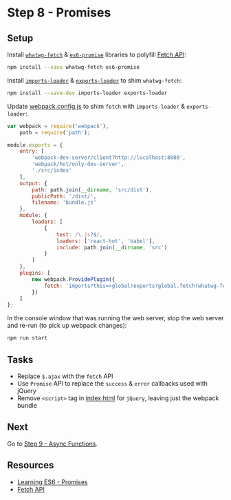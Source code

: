 # Step 8 - Promises

## Setup

Install [`whatwg-fetch`](https://github.com/github/fetch) & [`es6-promise`](https://github.com/stefanpenner/es6-promise) libraries to polyfill [Fetch API](https://developer.mozilla.org/en-US/docs/Web/API/Fetch_API):

```sh
npm install --save whatwg-fetch es6-promise
```

Install [`imports-loader`](https://github.com/webpack/imports-loader) & [`exports-loader`](https://github.com/webpack/exports-loader) to shim `whatwg-fetch`:

```sh
npm install --save-dev imports-loader exports-loader
```

Update [webpack.config.js](webpack.config.js) to shim `fetch` with `imports-loader` & `exports-loader`:

```js
var webpack = require('webpack'),
    path = require('path');

module.exports = {
    entry: [
        'webpack-dev-server/client?http://localhost:8080',
        'webpack/hot/only-dev-server',
        './src/index'
    ],
    output: {
        path: path.join(__dirname, 'src/dist'),
        publicPath: '/dist/',
        filename: 'bundle.js'
    },
    module: {
        loaders: [
            {
                test: /\.js?$/,
                loaders: ['react-hot', 'babel'],
                include: path.join(__dirname, 'src')
            }
        ]
    },
    plugins: [
        new webpack.ProvidePlugin({
            fetch: 'imports?this=>global!exports?global.fetch!whatwg-fetch'
        })
    ]
};
```

In the console window that was running the web server, stop the web server and re-run (to pick up webpack changes):

```sh
npm run start
```

## Tasks

- Replace `$.ajax` with the `fetch` API
- Use `Promise` API to replace the `success` & `error` callbacks used with jQuery
- Remove `<script>` tag in [index.html](src/index.html) for `jQuery`, leaving just the webpack bundle

## Next

Go to [Step 9 - Async Functions](../09-async/).

## Resources

- [Learning ES6 - Promises](http://www.benmvp.com/learning-es6-promises/)
- [Fetch API](https://developer.mozilla.org/en-US/docs/Web/API/Fetch_API)
